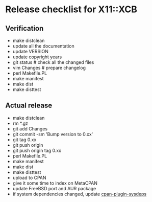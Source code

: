 # Release checklist for X11::XCB

## Verification

- make distclean
- update all the documentation
- update VERSION
- update copyright years
- git status            # check all the changed files
- vim Changes           # prepare changelog
- perl Makefile.PL
- make manifest
- make dist
- make disttest

## Actual release

- make distclean
- rm \*.gz
- git add Changes
- git commit -sm 'Bump version to 0.xx'
- git tag 0.xx
- git push origin
- git push origin tag 0.xx
- perl Makefile.PL
- make manifest
- make dist
- make disttest
- upload to CPAN
- give it some time to index on MetaCPAN
- update FreeBSD port and AUR package
- if system dependencies changed, update [cpan-plugin-sysdeps](https://github.com/eserte/cpan-plugin-sysdeps)
